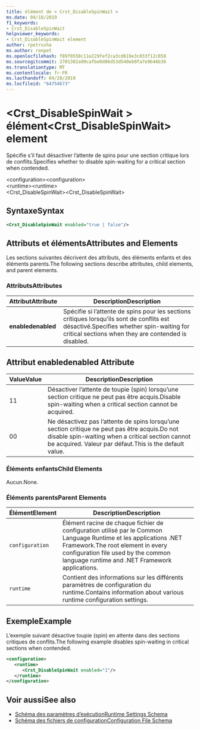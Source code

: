 ```yaml
---
title: élément de < Crst_DisableSpinWait >
ms.date: 04/18/2019
f1_keywords:
- Crst_DisableSpinWait
helpviewer_keywords:
- Crst_DisableSpinWait element
author: rpetrusha
ms.author: ronpet
ms.openlocfilehash: f89f0558c11e229fef2ca3cd619e3c033f12c858
ms.sourcegitcommit: 2701302a99cafbe0d86d53d540eb0fa7e9b46b36
ms.translationtype: MT
ms.contentlocale: fr-FR
ms.lasthandoff: 04/28/2019
ms.locfileid: "64754673"
---
```

# <a name="crstdisablespinwait-element"></a><span data-ttu-id="dd8e9-102">\<Crst_DisableSpinWait > élément</span><span class="sxs-lookup"><span data-stu-id="dd8e9-102">\<Crst_DisableSpinWait> element</span></span>

<span data-ttu-id="dd8e9-103">Spécifie s’il faut désactiver l’attente de spins pour une section critique lors de conflits.</span><span class="sxs-lookup"><span data-stu-id="dd8e9-103">Specifies whether to disable spin-waiting for a critical section when contended.</span></span>  
  
 <span data-ttu-id="dd8e9-104">\<configuration></span><span class="sxs-lookup"><span data-stu-id="dd8e9-104">\<configuration></span></span>  
<span data-ttu-id="dd8e9-105">\<runtime></span><span class="sxs-lookup"><span data-stu-id="dd8e9-105">\<runtime></span></span>  
<span data-ttu-id="dd8e9-106">\<Crst_DisableSpinWait></span><span class="sxs-lookup"><span data-stu-id="dd8e9-106">\<Crst_DisableSpinWait></span></span>  
  
## <a name="syntax"></a><span data-ttu-id="dd8e9-107">Syntaxe</span><span class="sxs-lookup"><span data-stu-id="dd8e9-107">Syntax</span></span>  
  
```xml  
<Crst_DisableSpinWait enabled="true | false"/>  
```  
  
## <a name="attributes-and-elements"></a><span data-ttu-id="dd8e9-108">Attributs et éléments</span><span class="sxs-lookup"><span data-stu-id="dd8e9-108">Attributes and Elements</span></span>

<span data-ttu-id="dd8e9-109">Les sections suivantes décrivent des attributs, des éléments enfants et des éléments parents.</span><span class="sxs-lookup"><span data-stu-id="dd8e9-109">The following sections describe attributes, child elements, and parent elements.</span></span>  
  
### <a name="attributes"></a><span data-ttu-id="dd8e9-110">Attributs</span><span class="sxs-lookup"><span data-stu-id="dd8e9-110">Attributes</span></span>  
  
|<span data-ttu-id="dd8e9-111">Attribut</span><span class="sxs-lookup"><span data-stu-id="dd8e9-111">Attribute</span></span>|<span data-ttu-id="dd8e9-112">Description</span><span class="sxs-lookup"><span data-stu-id="dd8e9-112">Description</span></span>|  
|---------------|-----------------|  
|<span data-ttu-id="dd8e9-113">**enabled**</span><span class="sxs-lookup"><span data-stu-id="dd8e9-113">**enabled**</span></span>|<span data-ttu-id="dd8e9-114">Spécifie si l’attente de spins pour les sections critiques lorsqu’ils sont de conflits est désactivé.</span><span class="sxs-lookup"><span data-stu-id="dd8e9-114">Specifies whether spin-waiting for critical sections when they are contended is disabled.</span></span>|  
  
## <a name="enabled-attribute"></a><span data-ttu-id="dd8e9-115">Attribut enabled</span><span class="sxs-lookup"><span data-stu-id="dd8e9-115">enabled Attribute</span></span>  
  
|<span data-ttu-id="dd8e9-116">Value</span><span class="sxs-lookup"><span data-stu-id="dd8e9-116">Value</span></span>|<span data-ttu-id="dd8e9-117">Description</span><span class="sxs-lookup"><span data-stu-id="dd8e9-117">Description</span></span>|  
|-----------|-----------------|  
|<span data-ttu-id="dd8e9-118">1</span><span class="sxs-lookup"><span data-stu-id="dd8e9-118">1</span></span>|<span data-ttu-id="dd8e9-119">Désactiver l’attente de toupie (spin) lorsqu’une section critique ne peut pas être acquis.</span><span class="sxs-lookup"><span data-stu-id="dd8e9-119">Disable spin-waiting when a critical section cannot be acquired.</span></span>|  
|<span data-ttu-id="dd8e9-120">0</span><span class="sxs-lookup"><span data-stu-id="dd8e9-120">0</span></span>|<span data-ttu-id="dd8e9-121">Ne désactivez pas l’attente de spins lorsqu’une section critique ne peut pas être acquis.</span><span class="sxs-lookup"><span data-stu-id="dd8e9-121">Do not disable spin-waiting when a critical section cannot be acquired.</span></span> <span data-ttu-id="dd8e9-122">Valeur par défaut.</span><span class="sxs-lookup"><span data-stu-id="dd8e9-122">This is the default value.</span></span>|  
  
### <a name="child-elements"></a><span data-ttu-id="dd8e9-123">Éléments enfants</span><span class="sxs-lookup"><span data-stu-id="dd8e9-123">Child Elements</span></span>  
 <span data-ttu-id="dd8e9-124">Aucun.</span><span class="sxs-lookup"><span data-stu-id="dd8e9-124">None.</span></span>  
  
### <a name="parent-elements"></a><span data-ttu-id="dd8e9-125">Éléments parents</span><span class="sxs-lookup"><span data-stu-id="dd8e9-125">Parent Elements</span></span>  
  
|<span data-ttu-id="dd8e9-126">Élément</span><span class="sxs-lookup"><span data-stu-id="dd8e9-126">Element</span></span>|<span data-ttu-id="dd8e9-127">Description</span><span class="sxs-lookup"><span data-stu-id="dd8e9-127">Description</span></span>|  
|-------------|-----------------|  
|`configuration`|<span data-ttu-id="dd8e9-128">Élément racine de chaque fichier de configuration utilisé par le Common Language Runtime et les applications .NET Framework.</span><span class="sxs-lookup"><span data-stu-id="dd8e9-128">The root element in every configuration file used by the common language runtime and .NET Framework applications.</span></span>|  
|`runtime`|<span data-ttu-id="dd8e9-129">Contient des informations sur les différents paramètres de configuration du runtime.</span><span class="sxs-lookup"><span data-stu-id="dd8e9-129">Contains information about various runtime configuration settings.</span></span>|  
  
## <a name="example"></a><span data-ttu-id="dd8e9-130">Exemple</span><span class="sxs-lookup"><span data-stu-id="dd8e9-130">Example</span></span>  

<span data-ttu-id="dd8e9-131">L’exemple suivant désactive toupie (spin) en attente dans des sections critiques de conflits.</span><span class="sxs-lookup"><span data-stu-id="dd8e9-131">The following example disables spin-waiting in critical sections when contended.</span></span>  
  
```xml  
<configuration>  
   <runtime>  
      <Crst_DisableSpinWait enabled="1"/>  
   </runtime>  
</configuration>  
```  
  
## <a name="see-also"></a><span data-ttu-id="dd8e9-132">Voir aussi</span><span class="sxs-lookup"><span data-stu-id="dd8e9-132">See also</span></span>

- [<span data-ttu-id="dd8e9-133">Schéma des paramètres d’exécution</span><span class="sxs-lookup"><span data-stu-id="dd8e9-133">Runtime Settings Schema</span></span>](../../../../../docs/framework/configure-apps/file-schema/runtime/index.md)
- [<span data-ttu-id="dd8e9-134">Schéma des fichiers de configuration</span><span class="sxs-lookup"><span data-stu-id="dd8e9-134">Configuration File Schema</span></span>](../../../../../docs/framework/configure-apps/file-schema/index.md)
